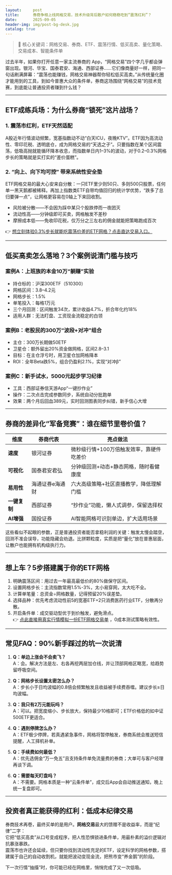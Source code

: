 ```yaml
---
layout:     post
title:      券商争相上线网格交易，技术升级背后散户如何稳稳吃到“震荡红利”？
date:       2025-09-05
header-img: img/post-bg-desk.jpg
catalog: true
---
```


> 📌 核心关键词：网格交易、券商、ETF、震荡行情、低买高卖、量化策略、交易成本、智能条件单

过去半年，如果你打开任意一家主流券商的 App，“网格交易”四个字几乎都会弹窗出现。银河、华宝、国泰君安、海通、西部证券……它们像商量好一样，把同一句话刷满屏幕：“震荡也能赚钱，网格交易神器帮你轻松低买高卖。”从传统量化圈才能用到的工具，到如今普惠大众的条件单，券商这场围绕“网格交易”的技术竞赛，到底能让普通投资者赚到什么钱？

---

## ETF成练兵场：为什么券商“锁死”这片战场？

### 1. 震荡市红利，ETF天然适配
A股近年行情波动频繁，宽基指数动不动“白天ICU，夜晚KTV”。ETF因为高流动性、零印花税、透明底仓，成为网格交易的“天选之子”。只要指数在某个区间震荡，低吸高抛就能循环降本收息，而指数单日内1–3%的波动，对于0.2–0.3%网格步长的策略就是实打实的“差价蛋糕”。

### 2. “向上、向下均可控” 带来系统性安全垫
ETF网格交易的最大心安来自分散：一只ETF里少则50只、多则500只股票，任何单一黑天鹅都被稀释。再加上指数类ETF自带均值回归的统计学优势，“跌多了总归要弹一点”，让网格更容易在0轴上下来回收割。

- 风险被分散——不会因为踩中某只个股跌停而一夜团灭
- 流动性高——分钟级即可买卖，网格触发不差秒
- 摩擦成本低——免收印花税，仅万分之三左右的佣金就能把策略跑成百次

👉 [想立刻体验0.3%步长就能吃震荡价差的ETF网格？点击直达交易入口。](https://okxdog.com/)

---

## 低买高卖怎么落地？3个案例说清门槛与技巧

### 案例A：上班族的本金10万“躺赚”实验
- 持仓标的：沪深300ETF（510300）
- 网格区间：3.8–4.2元
- 网格步长：1.5%
- 单笔投入：每格1万元
- 三个月回测：区间触发34次，累计收益4.7%，折合年化约18%
- 适用人群：无法盯盘、工资现金流稳定的白领

### 案例B：老股民的300万“波段+对冲”组合
- 主仓：300万长期做50ETF
- 卫星仓：额外留出20%资金做网格，区间2.8–3.1
- 目标：在主仓浮亏时，用卫星仓加网格降本
- ROI：全年Beta跌5%，组合仍盈利2.1%，实现“对冲β”

### 案例C：新手试水，5000元起步学习纪律
- 工具：西部证券信天游App“一键抄作业”
- 操作：二次点击完成参数同步，系统自动分批跑单
- 效果：两个月后回血389元，实时回测图表同步纠错，新手信心大增

---

## 券商的差异化“军备竞赛”：谁在细节里卷价值？

| 维度 | 券商代表 | 亮点做法 |
| --- | --- | --- |
| **速度** | 银河证券 | 微秒级行情+100万倍触发效率，靠硬件吃差价 |
| **可视化** | 国泰君安君弘 | 分钟级回测+动态+静态网格，随时看健康度 |
| **易用性** | 海通证券e海通财 | 六大高级策略+社区直播教学，降低理解门槛 |
| **一键复制** | 西部证券 | “抄作业”功能，懒人式调参，保留选择权 |
| **AI增强** | 国投证券 | AI智能网格可识别单边，扩大适用场景 |

这些看似不起眼的参数，正是普通投资者能否拿稳利润的关键：触发太慢会踏空，回测不准会误导，功能隐藏会劝退。比拼颗粒度，实质是把“量化”放在普惠层面，让散户也能拥有机构级执行力。

---

## 想上车？5步搭建属于你的ETF网格

1. 明确震荡区间：用过去一年最高最低价的80%做保守区间。  
2. 设置网格步长：主流指数常用1.5%-3%，太小易穿网，太大吃不全。  
3. 计算单笔量：总资金÷网格数量，记得预留20%误差垫。  
4. 选择品种：优先考虑流动性前5的宽基ETF+2只消费医药行业ETF，分散再分散。  
5. 开启条件单：成交驱动型优于到价触发，避免滑点。  
👉 [点此直接用真实行情模拟一份ETF网格交易单](https://okxdog.com/) ，0成本测试策略有效性。

---

## 常见FAQ：90%新手踩过的坑一次说清

1. **Q：单边上涨会不会卖飞？**  
   A：会。解决方法是左、右各再挖两层加仓线，并让顶部网格区略宽，给趋势留呼吸空间。

2. **Q：网格步长设置太密怎么办？**  
   A：步长小于日均波幅的0.8倍会频繁触发且收益被手续费吞噬。建议步长≥日均波幅。

3. **Q：我只有2万元能玩吗？**  
   A：可以。把宽度缩小、步长放大，保持最少10格即可；ETF价格低的如中证500ETF更适合。

4. **Q：遇到停牌怎么办？**  
   A：ETF极少停牌，若真遇紧急事件，网格将暂停触发，券商系统会推送短信提醒，人工择机补单。

5. **Q：手续费如何最低？**  
   A：优先选佣金“万一免五”且支持条件单免流量费的券商；大单可与客户经理再谈下调。

6. **Q：需要每天盯盘吗？**  
   A：不需要。网格本质是一种“云条件单”，成交后App会自动推送通知，晚上统一复盘即可。

---

## 投资者真正能获得的红利：低成本纪律交易

券商技术再卷，最终买单的是用户。**网格交易**最大的馈赠不是收益率，而是“纪律”二字：  
它把“低买高卖”从口号变成程序，把人性恐惧锁进条件单，用最朴素的溢价逻辑对抗暴涨暴跌。  
震荡市也许还会延续，但只要你找到流动性充足的ETF，设定科学的网格参数，搭建属于自己的自动收割机，就能把波动变现金流，把熊市变“养金鹅”的阶段。  

下一次行情“抽搐”时，你可能已经在网格里，悄悄完成了又一次低吸。